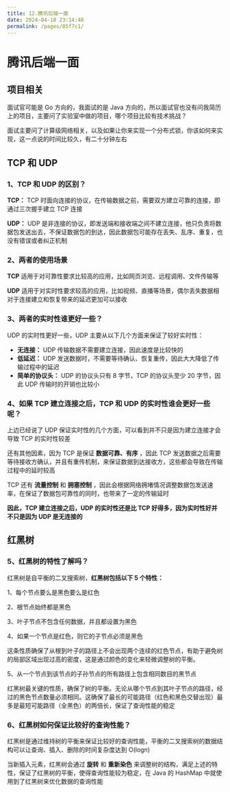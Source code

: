 ```yaml
---
title: 12.腾讯后端一面
date: 2024-04-18 23:14:48
permalink: /pages/85f7c1/
---
```

# 腾讯后端一面

## 项目相关

面试官可能是 Go 方向的，我面试的是 Java 方向的，所以面试官也没有问我简历上的项目，主要问了实验室中做的项目，哪个项目比较有技术挑战？

面试主要问了计算级网络相关，以及如果让你来实现一个分布式锁，你该如何来实现，这一点说的时间比较久，有二十分钟左右

## TCP 和 UDP

### 1、TCP 和 UDP 的区别？

**TCP：** TCP 时面向连接的协议，在传输数据之前，需要双方建立可靠的连接，即通过三次握手建立 TCP 连接

**UDP：** UDP 是非连接的协议，即发送端和接收端之间不建立连接，他只负责将数据包发送出去，不保证数据包的到达，因此数据包可能存在丢失、乱序、重复，也没有错误或者纠正机制



### 2、两者的使用场景

**TCP** 适用于对可靠性要求比较高的应用，比如网页浏览、远程调用、文件传输等

**UDP** 适用于对实时性要求较高的应用，比如视频、直播等场景，偶尔丢失数据相对于连接建立和恢复带来的延迟更加可以接收



### 3、两者的实时性谁更好一些？

UDP 的实时性更好一些，UDP 主要从以下几个方面来保证了较好实时性：

- **无连接：** UDP 传输数据不需要建立连接，因此速度是比较快的
- **低延迟：** UDP 发送数据时，不需要等待确认、恢复重传，因此大大降低了传输过程中的延迟
- **简单的协议头：** UDP 的协议头只有 8 字节，TCP 的协议头至少 20 字节，因此 UDP 传输时的开销也比较小



### 4、如果 TCP 建立连接之后，TCP 和 UDP 的实时性谁会更好一些呢？

上边已经说了 UDP 保证实时性的几个方面，可以看到并不只是因为建立连接才会导致 TCP 的实时性较差

还有其他因素，因为 TCP 是保证 **数据可靠、有序** ，因此 TCP 发送数据之后需要等待接收方确认，并且有重传机制，来保证数据到达接收方，这些都会导致在传输过程中的延时较高

TCP 还有 **流量控制** 和 **拥塞控制** ，因此会根据网络拥堵情况调整数据包发送速率，在保证了数据包可靠性的同时，也带来了一定的传输延时

**因此，TCP 建立连接之后，UDP 的实时性还是比 TCP 好得多，因为实时性好并不只是因为 UDP 是无连接的**





## 红黑树

### 5、红黑树的特性了解吗？

红黑树是自平衡的二叉搜索树，**红黑树包括以下 5 个特性：** 

1、每个节点要么是黑色要么是红色

2、根节点始终都是黑色

3、叶子节点不包含任何数据，并且都设置为黑色

4、如果一个节点是红色，则它的子节点必须是黑色

这条性质确保了从根到叶子的路径上不会出现两个连续的红色节点，有助于避免树的局部区域出现过高的密度，这是通过颜色的变化来轻微调整树的平衡。

5、从一个节点到该节点的子孙节点的所有路径上包含相同数目的黑节点

红黑树最关键的性质，确保了树的平衡。无论从哪个节点到其叶子节点的路径，经过的黑色节点数量必须相同。这确保了最长的可能路径（红色和黑色交替出现）最多是最短可能路径（全黑色）的两倍长，保证了查询性能的稳定



### 6、红黑树如何保证比较好的查询性能？

红黑树是通过维持树的平衡来保证比较好的查询性能，平衡的二叉搜索树的数据结构可以让查询、插入、删除的时间复杂度达到 O(logn)

当新插入元素，红黑树会通过 **旋转** 和 **重新染色** 来调整树的结构，满足上述的特性，保证了红黑树的平衡，使得查询性能较为稳定，在 Java 的 HashMap 中就使用到了红黑树来优化数据的查询性能



